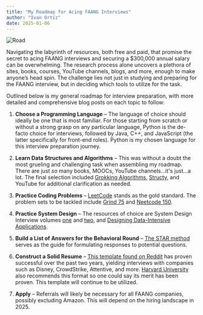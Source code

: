 ```yaml
---
title: "My Roadmap for Acing FAANG Interviews"
author: "Ivan Ortiz"
date: 2025-01-06
---
```

![Road](https://images.unsplash.com/photo-1557159557-7a93eaadf72a?q=80&w=2671&auto=format&fit=crop&ixlib=rb-4.0.3&ixid=M3wxMjA3fDB8MHxwaG90by1wYWdlfHx8fGVufDB8fHx8fA%3D%3D
)

Navigating the labyrinth of resources, both free and paid, that promise the secret to acing FAANG interviews and securing a $300,000 annual salary can be overwhelming. The research process alone uncovers a plethora of sites, books, courses, YouTube channels, blogs, and more, enough to make anyone’s head spin. The challenge lies not just in studying and preparing for the FAANG interview, but in deciding which tools to utilize for the task.

Outlined below is my general roadmap for interview preparation, with more detailed and comprehensive blog posts on each topic to follow:

1. **Choose a Programming Language** – The language of choice should ideally be one that is most familiar. For those starting from scratch or without a strong grasp on any particular language, Python is the de-facto choice for interviews, followed by Java, C++, and JavaScript (the latter specifically for front-end roles). Python is my chosen language for this interview preparation journey.

2. **Learn Data Structures and Algorithms** – This was without a doubt the most grueling and challenging task when assembling my roadmap. There are just *so* many books, MOOCs, YouTube channels...it's just...a lot. The final selection included <a href="https://www.amazon.com/Grokking-Algorithms-illustrated-programmers-curious/dp/1617292230" target="_blank" rel="noopener noreferrer">Grokking Algorithms</a>, <a href="https://www.structy.net" target="_blank" rel="noopener noreferrer">Structy</a>, and YouTube for additional clarification as needed.

3. **Practice Coding Problems** – <a href="https://leetcode.com" target="_blank" rel="noopener noreferrer">LeetCode</a> stands as the gold standard. The problem sets to be tackled include <a href="https://www.techinterviewhandbook.org/grind75" target="_blank" rel="noopener noreferrer">Grind 75</a> and <a href="https://neetcode.io/practice" target="_blank" rel="noopener noreferrer">Neetcode 150</a>.

4. **Practice System Design** – The resources of choice are System Design Interview volumes <a href="https://www.amazon.com/System-Design-Interview-insiders-Second/dp/B08CMF2CQF/ref=pd_bxgy_d_sccl_1/139-6466936-8800513?pd_rd_w=OUUBY&content-id=amzn1.sym.101c7dca-f8ef-4330-838b-ed6e9ebb9e52&pf_rd_p=101c7dca-f8ef-4330-838b-ed6e9ebb9e52&pf_rd_r=3X573FQ7QCAJMTQMGEH2&pd_rd_wg=u4UnS&pd_rd_r=d2f800d0-5cfd-41ae-9475-6cc2f9f87db7&pd_rd_i=B08CMF2CQF&psc=1" target="_blank" rel="noopener noreferrer">one</a> and <a href="https://www.amazon.com/System-Design-Interview-Insiders-Guide/dp/1736049119/ref=pd_bxgy_d_sccl_1/139-6466936-8800513?pd_rd_w=yaV52&content-id=amzn1.sym.101c7dca-f8ef-4330-838b-ed6e9ebb9e52&pf_rd_p=101c7dca-f8ef-4330-838b-ed6e9ebb9e52&pf_rd_r=B1NVS2X9ARCEYK7DSZY8&pd_rd_wg=KSLCH&pd_rd_r=d73af8ac-d8b0-4d9c-971c-5b13e0dab0f3&pd_rd_i=1736049119&psc=1" target="_blank" rel="noopener noreferrer">two</a>, and <a href="https://www.amazon.com/Designing-Data-Intensive-Applications-Reliable-Maintainable/dp/1449373321/ref=pd_bxgy_d_sccl_2/139-6466936-8800513?pd_rd_w=QYbRU&content-id=amzn1.sym.101c7dca-f8ef-4330-838b-ed6e9ebb9e52&pf_rd_p=101c7dca-f8ef-4330-838b-ed6e9ebb9e52&pf_rd_r=RBCFDNTZZ42Q5P5KSYV0&pd_rd_wg=95RCi&pd_rd_r=a4991b8a-e2b2-4546-9f06-fd5dfb56236c&pd_rd_i=1449373321&psc=1" target="_blank" rel="noopener noreferrer">Designing Data-Intensive Applications</a>.

5. **Build a List of Answers for the Behavioral Round** – <a href="https://www.tryexponent.com/blog/what-is-the-star-method-and-how-to-use-it-during-interviews" target="_blank" rel="noopener noreferrer">The STAR method</a> serves as the guide for formulating responses to potential questions.

6. **Construct a Solid Resume** – <a href="https://www.reddit.com/r/jobs/comments/7y8k6p/im_an_exrecruiter_for_some_of_the_top_companies/" target="_blank" rel="noopener noreferrer">This template found on Reddit</a> has proven successful over the past two years, yielding interviews with companies such as Disney, CrowdStrike, Attentive, and more. <a href="https://careerservices.fas.harvard.edu/resources/harvard-college-guide-to-resumes-cover-letters" target="_blank" rel="noopener noreferrer">Harvard University</a> also recommends this format so one could say its merit has been proven. This template will continue to be utilized.

7. **Apply** – Referrals will likely be necessary for all FAANG companies, possibly excluding Amazon. This will depend on the hiring landscape in 2025.
